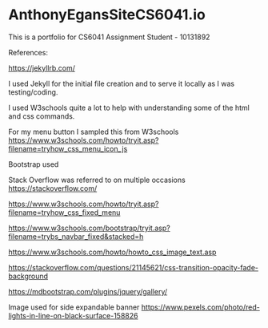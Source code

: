 # AnthonyEgansSiteCS6041.io
This is a portfolio for CS6041 Assignment
Student - 10131892

References:

https://jekyllrb.com/

I used Jekyll for the initial file creation and to serve it locally as I was testing/coding. 


I used W3schools quite a lot to help with understanding some of the html and css commands. 

For my menu button I sampled this from W3schools
https://www.w3schools.com/howto/tryit.asp?filename=tryhow_css_menu_icon_js

Bootstrap used

Stack Overflow was referred to on multiple occasions
https://stackoverflow.com/

https://www.w3schools.com/howto/tryit.asp?filename=tryhow_css_fixed_menu

https://www.w3schools.com/bootstrap/tryit.asp?filename=trybs_navbar_fixed&stacked=h

https://www.w3schools.com/howto/howto_css_image_text.asp

https://stackoverflow.com/questions/21145621/css-transition-opacity-fade-background


https://mdbootstrap.com/plugins/jquery/gallery/

Image used for side expandable banner
https://www.pexels.com/photo/red-lights-in-line-on-black-surface-158826

